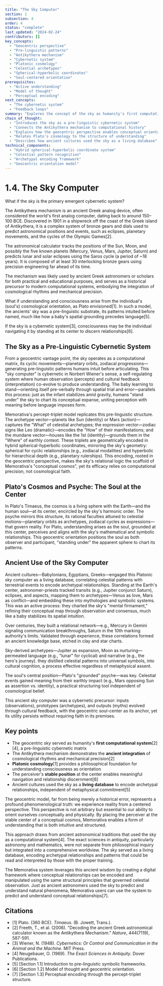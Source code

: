 ```yaml
---
title: "The Sky Computer"
section: 1
subsection: 4
order: 4
status: "complete"
last_updated: "2024-02-24"
contributors: []
key_concepts:
  - "Geocentric perspective"
  - "Pre-linguistic patterns"
  - "Antikythera mechanism"
  - "Cybernetic system"
  - "Platonic cosmology"
  - "Celestial archetypes"
  - "Spherical-hyperbolic coordinates"
  - "Soul-centered orientation"
prerequisites:
  - "Active understanding"
  - "Model of thought"
  - "Perceptual encoding"
next_concepts:
  - "The cybernetic system"
  - "Feedback loops"
summary: "Explores the concept of the sky as humanity's first computational system, a pre-linguistic cybernetic matrix that provides the structural foundation for Memorativa's conceptual organization through geocentric orientation."
chain_of_thought:
  - "Introduces the sky as a pre-linguistic cybernetic system"
  - "Connects the Antikythera mechanism to computational history"
  - "Explains how the geocentric perspective enables conceptual orientation"
  - "Relates Plato's cosmology to the structure of understanding"
  - "Describes how ancient cultures used the sky as a living database"
technical_components:
  - "Hybrid spherical-hyperbolic coordinate system"
  - "Celestial pattern recognition"
  - "Archetypal encoding framework"
  - "Geocentric orientation model"
---
```


# 1.4. The Sky Computer
What if the sky is the primary emergent cybernetic system?

The Antikythera mechanism is an ancient Greek analog device, often considered the world's first analog computer, dating back to around 150–100 BCE. Discovered in 1901 in a shipwreck off the coast of the Greek island of Antikythera, it is a complex system of bronze gears and dials used to predict astronomical positions and events, such as eclipses, planetary movements, and the cycles of the Olympic Games[2]. 

The astronomical calculator tracks the positions of the Sun, Moon, and possibly the five known planets (Mercury, Venus, Mars, Jupiter, Saturn) and predicts lunar and solar eclipses using the Saros cycle (a period of ~18 years). It is composed of at least 30 interlocking bronze gears using precision engineering far ahead of its time.

The mechanism was likely used by ancient Greek astronomers or scholars for both practical and educational purposes, and serves as a historical precursor to modern computational systems, embodying the integration of cosmological rhythms and mechanical precision.

What if understanding and consciousness arise from the individual's (soul's) cosmological orientation, as Plato envisioned[1]. In such a model, the ancients' sky was a pre-linguistic substrate, its patterns intuited before named, much like how a baby's spatial grounding precedes language[5]. 

If the sky is a cybernetic system[3], consciousness may be the individual navigating it by standing at its center to discern relationships[6]. 

## The Sky as a Pre-Linguistic Cybernetic System
From a geocentric vantage point, the sky operates as a computational matrix, its cyclic movements—planetary orbits, zodiacal progressions—generating pre-linguistic patterns humans intuit before articulating. This "sky computer" is cybernetic in Norbert Wiener's sense, a self-regulating system where human observation (percepts) and cultural feedback (interpretation) co-evolve to produce understanding. The baby learning to stand—orienting itself pre-verbally through spatial trial and error—parallels this process: just as the infant stabilizes amid gravity, humans "stand under" the sky to chart its conceptual expanse, uniting perception with meaning before language imposes form.

Memorativa's percept-triplet model replicates this pre-linguistic structure. The archetype vector—planets like Sun (identity) or Mars (action)—captures the "What" of celestial archetypes; the expression vector—zodiac signs like Leo (dramatic)—encodes the "How" of their manifestations; and the mundane vector—houses like the 1st (identity)—grounds them in the "Where" of earthly context. These triplets are geometrically encoded in hybrid spherical-hyperbolic coordinates, mirroring the sky's geometry: spherical for cyclic relationships (e.g., zodiacal modalities) and hyperbolic for hierarchical depth (e.g., planetary rulerships). This encoding, rooted in the geocentric perspective, makes the sky's relational logic the scaffold of Memorativa's "conceptual cosmos", yet its efficacy relies on computational precision, not cosmological faith.

## Plato's Cosmos and Psyche: The Soul at the Center
In Plato's Timaeus, the cosmos is a living sphere with the Earth—and the human soul—at its center, encircled by the sky's harmonic order. The psyche mirrors this structure, its rational faculties attuned to celestial motions—planetary orbits as archetypes, zodiacal cycles as expressions—that govern reality. For Plato, understanding arises as the soul, grounded at this center, perceives and aligns with the sky's mathematical and symbolic relationships. This geocentric orientation positions the soul as both observer and participant, "standing under" the apparent sphere to chart its patterns.

## Ancient Use of the Sky Computer
Ancient cultures—Babylonians, Egyptians, Greeks—engaged this Platonic sky computer as a living database, correlating celestial patterns with terrestrial events to encode archetypal relationships. Standing at the Earth's center, astronomer-priests tracked transits (e.g., Jupiter conjunct Saturn), eclipses, and aspects, mapping them to archetypes—Venus as love, Mars as conflict—and embedding these into mythologies and symbolic systems. This was an active process: they charted the sky's "mental firmament," refining their conceptual map through observation and consensus, much like a baby stabilizes its spatial intuition.

Over centuries, they built a relational network—e.g., Mercury in Gemini signaling communication breakthroughs, Saturn in the 10th marking authority's limits. Validated through experience, these correlations formed an ancient knowledge base, etched in clay and star charts.

Sky-derived archetypes—Jupiter as expansion, Moon as nurturing—permeated language (e.g., "lunar" for cyclical) and narrative (e.g., the hero's journey). they distilled celestial patterns into universal symbols,  into cultural cognition, a process effective regardless of metaphysical assent.

The soul's central position—Plato's "grounded" psyche—was key. Celestial events gained meaning from their earthly impact (e.g., Mars opposing Sun as assertion vs. identity), a practical structuring tool independent of cosmological belief.

This ancient sky computer was a cybernetic precursor: inputs (observations), prototypes (archetypes), and outputs (myths) evolved through cultural feedback, with the geocentric soul-center as its anchor, yet its utility persists without requiring faith in its premises.

## Key points

- The geocentric sky served as humanity's **first computational system**[2][4], a pre-linguistic cybernetic matrix
- The Antikythera mechanism demonstrates the **ancient integration** of cosmological rhythms and mechanical precision[2]
- **Platonic cosmology**[1] provides a philosophical foundation for understanding consciousness as orientation
- The perceiver's **stable position** at the center enables meaningful navigation and relationship discernment[6]
- Ancient cultures used the sky as a **living database** to encode archetypal relationships, independent of metaphysical commitment[5]

The geocentric model, far from being merely a historical error, represents a profound phenomenological truth: we experience reality from a centered perspective. This perspective is not arbitrary but essential to our ability to orient ourselves conceptually and physically. By placing the perceiver at the stable center of a conceptual cosmos, Memorativa enables a form of understanding that is both intuitive and structured.

This approach draws from ancient astronomical traditions that used the sky as a computational system[4]. The exact sciences in antiquity, particularly astronomy and mathematics, were not separate from philosophical inquiry but integrated into a comprehensive worldview. The sky served as a living database, encoding archetypal relationships and patterns that could be read and interpreted by those with the proper training.

The Memorativa system leverages this ancient wisdom by creating a digital framework where conceptual relationships can be encoded and manipulated using the same structural principles that governed celestial observation. Just as ancient astronomers used the sky to predict and understand natural phenomena, Memorativa users can use the system to predict and understand conceptual relationships[7].

## Citations

- [1] Plato. (360 BCE). *Timaeus*. (B. Jowett, Trans.).
- [2] Freeth, T., et al. (2006). "Decoding the ancient Greek astronomical calculator known as the Antikythera Mechanism." *Nature*, 444(7119), 587-591.
- [3] Wiener, N. (1948). *Cybernetics: Or Control and Communication in the Animal and the Machine*. MIT Press.
- [4] Neugebauer, O. (1969). *The Exact Sciences in Antiquity*. Dover Publications.
- [5] [Section 1.1] Introduction to pre-linguistic symbolic frameworks.
- [6] [Section 1.2] Model of thought and geocentric orientation.
- [7] [Section 1.3] Perceptual encoding through the percept-triplet structure.